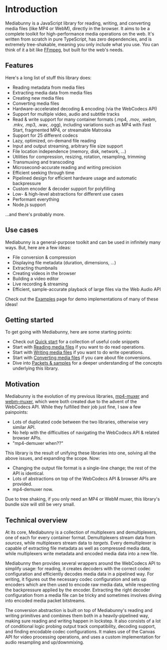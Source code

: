 # Introduction

Mediabunny is a JavaScript library for reading, writing, and converting media files (like MP4 or WebM), directly in the browser. It aims to be a complete toolkit for high-performance media operations on the web. It's written from scratch in pure TypeScript, has zero dependencies, and is extremely tree-shakable, meaning you only include what you use. You can think of it a bit like [FFmpeg](https://ffmpeg.org/), but built for the web's needs.

## Features

Here's a long list of stuff this library does:

- Reading metadata from media files
- Extracting media data from media files
- Creating new media files
- Converting media files
- Hardware-accelerated decoding & encoding (via the WebCodecs API)
- Support for multiple video, audio and subtitle tracks
- Read & write support for many container formats (.mp4, .mov, .webm, .mkv, .mp3, .wav, .ogg), including variations such as MP4 with Fast Start, fragmented MP4, or streamable Matroska
- Support for 25 different codecs
- Lazy, optimized, on-demand file reading
- Input and output streaming, arbitrary file size support
- File location independence (memory, disk, network, ...)
- Utilities for compression, resizing, rotation, resampling, trimming
- Transmuxing and transcoding
- Microsecond-accurate reading and writing precision
- Efficient seeking through time
- Pipelined design for efficient hardware usage and automatic backpressure
- Custom encoder & decoder support for polyfilling
- Low- & high-level abstractions for different use cases
- Performant everything
- Node.js support

...and there's probably more.

## Use cases

Mediabunny is a general-purpose toolkit and can be used in infinitely many ways. But, here are a few ideas:

- File conversion & compression
- Displaying file metadata (duration, dimensions, ...)
- Extracting thumbnails
- Creating videos in the browser
- Building a video editor
- Live recording & streaming
- Efficient, sample-accurate playback of large files via the Web Audio API

Check out the [Examples](/examples) page for demo implementations of many of these ideas!

## Getting started

To get going with Mediabunny, here are some starting points:
- Check out [Quick start](./quick-start) for a collection of useful code snippets
- Start with [Reading media files](./reading-media-files) if you want to do read operations.
- Start with [Writing media files](./writing-media-files) if you want to do write operations.
- Start with [Converting media files](./converting-media-files) if you care about file conversions.
- Dive into [Packets & samples](./packets-and-samples) for a deeper understanding of the concepts underlying this library.

## Motivation

Mediabunny is the evolution of my previous libraries, [mp4-muxer](https://github.com/Vanilagy/mp4-muxer) and [webm-muxer](https://github.com/Vanilagy/webm-muxer), which were both created due to the advent of the WebCodecs API. While they fulfilled their job just fine, I saw a few painpoints:
- Lots of duplicated code between the two libraries, otherwise very similar API.
- No help with the difficulties of navigating the WebCodecs API & related browser APIs.
- "mp4-demuxer when??"

This library is the result of unifying these libraries into one, solving all the above issues, and expanding the scope. Now:
- Changing the output file format is a single-line change; the rest of the API is identical.
- Lots of abstractions on top of the WebCodecs API & browser APIs are provided.
- mp4-demuxer now.

Due to tree shaking, if you only need an MP4 or WebM muxer, this library's bundle size will still be very small.

## Technical overview

At its core, Mediabunny is a collection of multiplexers and demultiplexers, one of each for every container format. Demultiplexers stream data from *sources*, while multiplexers stream data to *targets*. Every demultiplexer is capable of extracting file metadata as well as compressed media data, while multiplexers write metadata and encoded media data into a new file.

Mediabunny then provides several wrappers around the WebCodecs API to simplify usage: for reading, it creates decoders with the correct codec configuration and efficiently decodes media data in a pipelined way. For writing, it figures out the necessary codec configuration and sets up encoders which are then used to encode raw media data, while respecting the backpressure applied by the encoder. Extracting the right decoder configuration from a media file can be tricky and sometimes involves diving into encoded media packet bitstreams.

The conversion abstraction is built on top of Mediabunny's reading and writing primitives and combines them both in a heavily-pipelined way, making sure reading and writing happen in lockstep. It also consists of a lot of conditional logic probing output track compatibility, decoding support, and finding encodable codec configurations. It makes use of the Canvas API for video processing operations, and uses a custom implementation for audio resampling and up/downmixing.